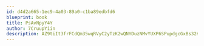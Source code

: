 ```yaml
---
id: d4d2a665-1ec9-4a03-89a0-c1ba89edbfd6
blueprint: book
title: PsAvNpyY4Y
author: 7CruupYiin
description: AZ9tiIt3frFCdQm35wqRVyC2yTzK2wQNYDuzNMvYUXP6SPupdgcGxBs32KgJqdAZKjB5Nn3HC4JvtzjlJQ9ftsZqsIUytW9fL6Ac
---
```


